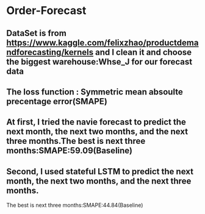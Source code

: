 # Order-Forecast
## DataSet is from https://www.kaggle.com/felixzhao/productdemandforecasting/kernels and I clean it and choose the biggest warehouse:Whse_J for our forecast data
## The loss function : Symmetric mean absoulte precentage error(SMAPE)
## At first, I tried the navie forecast to predict the next month, the next two months, and the next three months.The best is next three months:SMAPE:59.09(Baseline)
## Second, I used stateful LSTM to predict the next month, the next two months, and the next three months.
The best is next three months:SMAPE:44.84(Baseline)
